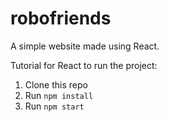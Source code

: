 # robofriends
A simple website made using React.

Tutorial for React to run the project:
1. Clone this repo
2. Run `npm install`
3. Run `npm start`
